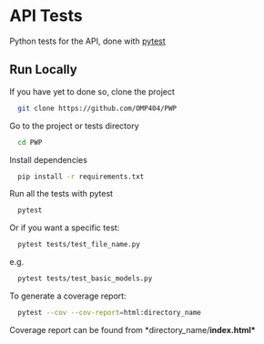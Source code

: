 # API Tests

Python tests for the API, done with [pytest](https://docs.pytest.org/)

## Run Locally

If you have yet to done so, clone the project

```bash
  git clone https://github.com/OMP404/PWP
```

Go to the project or tests directory

```bash
  cd PWP
```

Install dependencies

```bash
  pip install -r requirements.txt
```

Run all the tests with pytest

```bash
  pytest
```

Or if you want a specific test:

```bash
  pytest tests/test_file_name.py
```

e.g.

```bash
  pytest tests/test_basic_models.py
```

To generate a coverage report:

```bash
  pytest --cov --cov-report=html:directory_name
```

Coverage report can be found from \*directory_name/**index.html\***
